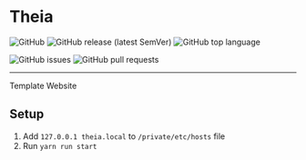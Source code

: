 # Theia

![GitHub](https://img.shields.io/github/license/immanuelqrw/Theia)
![GitHub release (latest SemVer)](https://img.shields.io/github/v/release/immanuelqrw/Theia)
![GitHub top language](https://img.shields.io/github/languages/top/immanuelqrw/Theia)

![GitHub issues](https://img.shields.io/github/issues-raw/immanuelqrw/Theia)
![GitHub pull requests](https://img.shields.io/github/issues-pr-raw/immanuelqrw/Theia)

---

Template Website


## Setup

1. Add `127.0.0.1 theia.local` to `/private/etc/hosts` file
1. Run `yarn run start`
